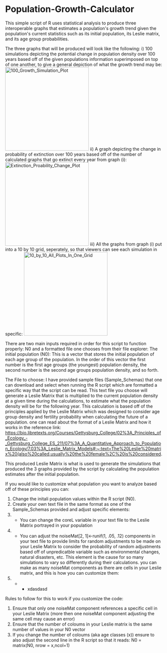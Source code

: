 # Population-Growth-Calculator
 This simple script of R uses statistical analysis to produce three interoperable graphs that estimates a population's growth trend given the population's current statistics such as its initial population, its Leslie matrix, and its age group probabilities.

The three graphs that will be produced will look like the following: 
i) 100 simulations depicting the potential change in population density over 100 years based off of the given populations information superimposed on top of one another, to give a general depiction of what the growth trend may be:
<img width="268" alt="100_Growth_Simulation_Plot" src="https://github.com/AmbikaiSasitharan/Population-Growth-Calculator/assets/140208293/1aae5d41-c453-4880-b716-0a372fe37826">
ii) A graph depicting the change in probability of extinction over 100 years based off of the number of calculated graphs that go extinct every year from graph (i): 
<img width="268" alt="Extinction_Proability_Change_Plot" src="https://github.com/AmbikaiSasitharan/Population-Growth-Calculator/assets/140208293/c050c6fa-7aa5-43a6-b840-d57b2c063339">
iii) All the graphs from graph (i) put into a 10 by 10 grid, seperately, so that viewers can see each simulation in specific: 
<img width="268" alt="10_by_10_All_Plots_In_One_Grid" src="https://github.com/AmbikaiSasitharan/Population-Growth-Calculator/assets/140208293/b8beb06d-e594-44f0-9c42-c39dedd2284f">

There are two main inputs required in order for this script to function properly: N0 and a formatted file one chooses from their file explorer: 
The initial population (N0): 
This is a vector that stores the initial population of each age group of the population. In the order of this vector the first number is the first age groups (the youngest) population density, the second number is the second age groups population density, and so forth. 

The File to choose: 
I have provided sample files (Sample_Schemas) that one can download and select when running the R script which are formatted a specific way that the script can be read. This text file you choose will generate a Leslie Matrix that is multiplied to the current population density at a given time during the calculations, to estimate what the population density will be for the following year. This calculation is based off of the principles applied by the Leslie Matrix which was designed to consider age group density and fertility probability when calculating the future of a population. one can read about the format of a Leslie Matrix and how it works in the reference link: 
https://bio.libretexts.org/Courses/Gettysburg_College/02%3A_Principles_of_Ecology_-_Gettysburg_College_ES_211/07%3A_A_Quantitative_Approach_to_Population_Ecology/7.03%3A_Leslie_Matrix_Models#:~:text=The%20Leslie%20matrix%20(also%20called,usually%20the%20female%2C%20is%20considered.

This produced Leslie Matrix is what is used to generate the simulations that produced the 3 graphs provided by the script by calculating the population estimates after the initial population.  

If you would like to customize what population you want to analyze based off of these principles you can:
1. Change the initali population values within the R script (N0).
2. Create your own text file in the same format as one of the Sample_Schemas provided and adjust specific elements:
3. -    You can change the coreL variable in your text file to the Leslie Matrix portrayed in your population
4. -    You can adjust the noiseMat[2, 1]<-runif(1, .05, .12) components in your text file to provide limits for random adjustments to be made on your Leslie Matrix to consider the probability of random adjustments based off of unpredicatble variable such as environmental changes, natural disasters, etc. This element is the cause for so many simulations to vary so differently during their calculations. you can make as many noiseMat components as there are cells in your Leslie matrix, and this is how you can customize them:
5. - - xdasdasd    

Rules to follow for this to work if you customize the code: 
1. Ensure that only one noiseMat component references a specific cell in your Leslie Matrix (more then one noiseMat component adjusting the same cell may cause an error)
2. Ensure that the number of coloums in your Leslie matrix is the same number of values in your N0 vector
3. If you change the number of coloums (aka age classes (x)) ensure to also adjust the second line in the R script so that it reads: N0 = matrix(N0, nrow = x,ncol=1)

